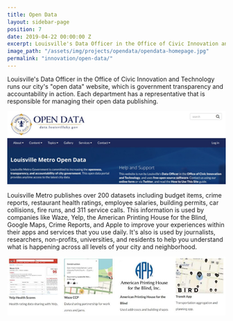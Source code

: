 ```yaml
---
title: Open Data
layout: sidebar-page
position: 7
date: 2019-04-22 00:00:00 Z
excerpt: Louisville's Data Officer in the Office of Civic Innovation and Technology and Data Governance runs our city's open data website, which is government transparency and accountability in action. 
image_path: "/assets/img/projects/opendata/opendata-homepage.jpg"
permalink: "innovation/open-data/"
---
```


Louisville's Data Officer in the Office of Civic Innovation and Technology runs our city's "open data" website, which is government transparency and accountability in action.  Each department has a []() representative that is responsible for managing their open data publishing.

![Open data homepate](/assets/img/projects/opendata/opendata-homepage.jpg)

Louisville Metro publishes over 200 datasets including budget items, crime reports, restaurant health ratings, employee salaries, building permits, car collisions, fire runs, and 311 service calls. This information is used by companies like Waze, Yelp, the American Printing House for the Blind, Google Maps, Crime Reports, and Apple to improve your experiences within their apps and services that you use daily. It's also is used by journalists, researchers, non-profits, universities, and residents to help you understand what is happening across all levels of your city and neighborhood.

![Open data gallery](/assets/img/projects/opendata/opendata-gallery.jpg)
